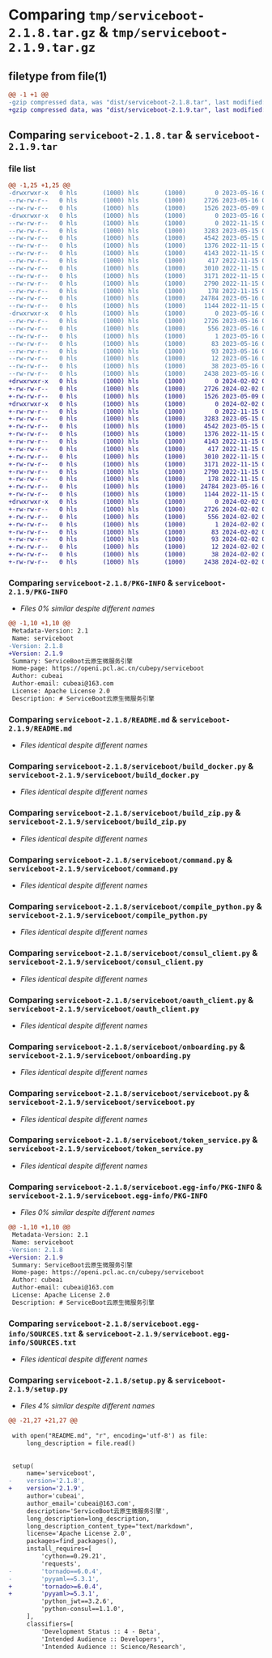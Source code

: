 # Comparing `tmp/serviceboot-2.1.8.tar.gz` & `tmp/serviceboot-2.1.9.tar.gz`

## filetype from file(1)

```diff
@@ -1 +1 @@
-gzip compressed data, was "dist/serviceboot-2.1.8.tar", last modified: Tue May 16 06:42:34 2023, max compression
+gzip compressed data, was "dist/serviceboot-2.1.9.tar", last modified: Fri Feb  2 02:59:23 2024, max compression
```

## Comparing `serviceboot-2.1.8.tar` & `serviceboot-2.1.9.tar`

### file list

```diff
@@ -1,25 +1,25 @@
-drwxrwxr-x   0 hls       (1000) hls       (1000)        0 2023-05-16 06:42:34.000000 serviceboot-2.1.8/
--rw-rw-r--   0 hls       (1000) hls       (1000)     2726 2023-05-16 06:42:34.000000 serviceboot-2.1.8/PKG-INFO
--rw-rw-r--   0 hls       (1000) hls       (1000)     1526 2023-05-09 04:02:39.000000 serviceboot-2.1.8/README.md
-drwxrwxr-x   0 hls       (1000) hls       (1000)        0 2023-05-16 06:42:34.000000 serviceboot-2.1.8/serviceboot/
--rw-rw-r--   0 hls       (1000) hls       (1000)        0 2022-11-15 06:17:47.000000 serviceboot-2.1.8/serviceboot/__init__.py
--rw-rw-r--   0 hls       (1000) hls       (1000)     3283 2023-05-15 02:27:33.000000 serviceboot-2.1.8/serviceboot/build_docker.py
--rw-rw-r--   0 hls       (1000) hls       (1000)     4542 2023-05-15 02:27:33.000000 serviceboot-2.1.8/serviceboot/build_zip.py
--rw-rw-r--   0 hls       (1000) hls       (1000)     1376 2022-11-15 06:17:47.000000 serviceboot-2.1.8/serviceboot/command.py
--rw-rw-r--   0 hls       (1000) hls       (1000)     4143 2022-11-15 06:17:47.000000 serviceboot-2.1.8/serviceboot/compile_python.py
--rw-rw-r--   0 hls       (1000) hls       (1000)      417 2022-11-15 06:17:47.000000 serviceboot-2.1.8/serviceboot/config_client.py
--rw-rw-r--   0 hls       (1000) hls       (1000)     3010 2022-11-15 06:17:47.000000 serviceboot-2.1.8/serviceboot/consul_client.py
--rw-rw-r--   0 hls       (1000) hls       (1000)     3171 2022-11-15 06:17:47.000000 serviceboot-2.1.8/serviceboot/oauth_client.py
--rw-rw-r--   0 hls       (1000) hls       (1000)     2790 2022-11-15 06:17:47.000000 serviceboot-2.1.8/serviceboot/onboarding.py
--rw-rw-r--   0 hls       (1000) hls       (1000)      178 2022-11-15 06:17:47.000000 serviceboot-2.1.8/serviceboot/request_info.py
--rw-rw-r--   0 hls       (1000) hls       (1000)    24784 2023-05-16 06:42:31.000000 serviceboot-2.1.8/serviceboot/serviceboot.py
--rw-rw-r--   0 hls       (1000) hls       (1000)     1144 2022-11-15 06:17:47.000000 serviceboot-2.1.8/serviceboot/token_service.py
-drwxrwxr-x   0 hls       (1000) hls       (1000)        0 2023-05-16 06:42:34.000000 serviceboot-2.1.8/serviceboot.egg-info/
--rw-rw-r--   0 hls       (1000) hls       (1000)     2726 2023-05-16 06:42:34.000000 serviceboot-2.1.8/serviceboot.egg-info/PKG-INFO
--rw-rw-r--   0 hls       (1000) hls       (1000)      556 2023-05-16 06:42:34.000000 serviceboot-2.1.8/serviceboot.egg-info/SOURCES.txt
--rw-rw-r--   0 hls       (1000) hls       (1000)        1 2023-05-16 06:42:34.000000 serviceboot-2.1.8/serviceboot.egg-info/dependency_links.txt
--rw-rw-r--   0 hls       (1000) hls       (1000)       83 2023-05-16 06:42:34.000000 serviceboot-2.1.8/serviceboot.egg-info/entry_points.txt
--rw-rw-r--   0 hls       (1000) hls       (1000)       93 2023-05-16 06:42:34.000000 serviceboot-2.1.8/serviceboot.egg-info/requires.txt
--rw-rw-r--   0 hls       (1000) hls       (1000)       12 2023-05-16 06:42:34.000000 serviceboot-2.1.8/serviceboot.egg-info/top_level.txt
--rw-rw-r--   0 hls       (1000) hls       (1000)       38 2023-05-16 06:42:34.000000 serviceboot-2.1.8/setup.cfg
--rw-rw-r--   0 hls       (1000) hls       (1000)     2438 2023-05-16 06:42:31.000000 serviceboot-2.1.8/setup.py
+drwxrwxr-x   0 hls       (1000) hls       (1000)        0 2024-02-02 02:59:23.000000 serviceboot-2.1.9/
+-rw-rw-r--   0 hls       (1000) hls       (1000)     2726 2024-02-02 02:59:23.000000 serviceboot-2.1.9/PKG-INFO
+-rw-rw-r--   0 hls       (1000) hls       (1000)     1526 2023-05-09 04:02:39.000000 serviceboot-2.1.9/README.md
+drwxrwxr-x   0 hls       (1000) hls       (1000)        0 2024-02-02 02:59:23.000000 serviceboot-2.1.9/serviceboot/
+-rw-rw-r--   0 hls       (1000) hls       (1000)        0 2022-11-15 06:17:47.000000 serviceboot-2.1.9/serviceboot/__init__.py
+-rw-rw-r--   0 hls       (1000) hls       (1000)     3283 2023-05-15 02:27:33.000000 serviceboot-2.1.9/serviceboot/build_docker.py
+-rw-rw-r--   0 hls       (1000) hls       (1000)     4542 2023-05-15 02:27:33.000000 serviceboot-2.1.9/serviceboot/build_zip.py
+-rw-rw-r--   0 hls       (1000) hls       (1000)     1376 2022-11-15 06:17:47.000000 serviceboot-2.1.9/serviceboot/command.py
+-rw-rw-r--   0 hls       (1000) hls       (1000)     4143 2022-11-15 06:17:47.000000 serviceboot-2.1.9/serviceboot/compile_python.py
+-rw-rw-r--   0 hls       (1000) hls       (1000)      417 2022-11-15 06:17:47.000000 serviceboot-2.1.9/serviceboot/config_client.py
+-rw-rw-r--   0 hls       (1000) hls       (1000)     3010 2022-11-15 06:17:47.000000 serviceboot-2.1.9/serviceboot/consul_client.py
+-rw-rw-r--   0 hls       (1000) hls       (1000)     3171 2022-11-15 06:17:47.000000 serviceboot-2.1.9/serviceboot/oauth_client.py
+-rw-rw-r--   0 hls       (1000) hls       (1000)     2790 2022-11-15 06:17:47.000000 serviceboot-2.1.9/serviceboot/onboarding.py
+-rw-rw-r--   0 hls       (1000) hls       (1000)      178 2022-11-15 06:17:47.000000 serviceboot-2.1.9/serviceboot/request_info.py
+-rw-rw-r--   0 hls       (1000) hls       (1000)    24784 2023-05-16 06:45:42.000000 serviceboot-2.1.9/serviceboot/serviceboot.py
+-rw-rw-r--   0 hls       (1000) hls       (1000)     1144 2022-11-15 06:17:47.000000 serviceboot-2.1.9/serviceboot/token_service.py
+drwxrwxr-x   0 hls       (1000) hls       (1000)        0 2024-02-02 02:59:23.000000 serviceboot-2.1.9/serviceboot.egg-info/
+-rw-rw-r--   0 hls       (1000) hls       (1000)     2726 2024-02-02 02:59:23.000000 serviceboot-2.1.9/serviceboot.egg-info/PKG-INFO
+-rw-rw-r--   0 hls       (1000) hls       (1000)      556 2024-02-02 02:59:23.000000 serviceboot-2.1.9/serviceboot.egg-info/SOURCES.txt
+-rw-rw-r--   0 hls       (1000) hls       (1000)        1 2024-02-02 02:59:23.000000 serviceboot-2.1.9/serviceboot.egg-info/dependency_links.txt
+-rw-rw-r--   0 hls       (1000) hls       (1000)       83 2024-02-02 02:59:23.000000 serviceboot-2.1.9/serviceboot.egg-info/entry_points.txt
+-rw-rw-r--   0 hls       (1000) hls       (1000)       93 2024-02-02 02:59:23.000000 serviceboot-2.1.9/serviceboot.egg-info/requires.txt
+-rw-rw-r--   0 hls       (1000) hls       (1000)       12 2024-02-02 02:59:23.000000 serviceboot-2.1.9/serviceboot.egg-info/top_level.txt
+-rw-rw-r--   0 hls       (1000) hls       (1000)       38 2024-02-02 02:59:23.000000 serviceboot-2.1.9/setup.cfg
+-rw-rw-r--   0 hls       (1000) hls       (1000)     2438 2024-02-02 02:59:17.000000 serviceboot-2.1.9/setup.py
```

### Comparing `serviceboot-2.1.8/PKG-INFO` & `serviceboot-2.1.9/PKG-INFO`

 * *Files 0% similar despite different names*

```diff
@@ -1,10 +1,10 @@
 Metadata-Version: 2.1
 Name: serviceboot
-Version: 2.1.8
+Version: 2.1.9
 Summary: ServiceBoot云原生微服务引擎
 Home-page: https://openi.pcl.ac.cn/cubepy/serviceboot
 Author: cubeai
 Author-email: cubeai@163.com
 License: Apache License 2.0
 Description: # ServiceBoot云原生微服务引擎
```

### Comparing `serviceboot-2.1.8/README.md` & `serviceboot-2.1.9/README.md`

 * *Files identical despite different names*

### Comparing `serviceboot-2.1.8/serviceboot/build_docker.py` & `serviceboot-2.1.9/serviceboot/build_docker.py`

 * *Files identical despite different names*

### Comparing `serviceboot-2.1.8/serviceboot/build_zip.py` & `serviceboot-2.1.9/serviceboot/build_zip.py`

 * *Files identical despite different names*

### Comparing `serviceboot-2.1.8/serviceboot/command.py` & `serviceboot-2.1.9/serviceboot/command.py`

 * *Files identical despite different names*

### Comparing `serviceboot-2.1.8/serviceboot/compile_python.py` & `serviceboot-2.1.9/serviceboot/compile_python.py`

 * *Files identical despite different names*

### Comparing `serviceboot-2.1.8/serviceboot/consul_client.py` & `serviceboot-2.1.9/serviceboot/consul_client.py`

 * *Files identical despite different names*

### Comparing `serviceboot-2.1.8/serviceboot/oauth_client.py` & `serviceboot-2.1.9/serviceboot/oauth_client.py`

 * *Files identical despite different names*

### Comparing `serviceboot-2.1.8/serviceboot/onboarding.py` & `serviceboot-2.1.9/serviceboot/onboarding.py`

 * *Files identical despite different names*

### Comparing `serviceboot-2.1.8/serviceboot/serviceboot.py` & `serviceboot-2.1.9/serviceboot/serviceboot.py`

 * *Files identical despite different names*

### Comparing `serviceboot-2.1.8/serviceboot/token_service.py` & `serviceboot-2.1.9/serviceboot/token_service.py`

 * *Files identical despite different names*

### Comparing `serviceboot-2.1.8/serviceboot.egg-info/PKG-INFO` & `serviceboot-2.1.9/serviceboot.egg-info/PKG-INFO`

 * *Files 0% similar despite different names*

```diff
@@ -1,10 +1,10 @@
 Metadata-Version: 2.1
 Name: serviceboot
-Version: 2.1.8
+Version: 2.1.9
 Summary: ServiceBoot云原生微服务引擎
 Home-page: https://openi.pcl.ac.cn/cubepy/serviceboot
 Author: cubeai
 Author-email: cubeai@163.com
 License: Apache License 2.0
 Description: # ServiceBoot云原生微服务引擎
```

### Comparing `serviceboot-2.1.8/serviceboot.egg-info/SOURCES.txt` & `serviceboot-2.1.9/serviceboot.egg-info/SOURCES.txt`

 * *Files identical despite different names*

### Comparing `serviceboot-2.1.8/setup.py` & `serviceboot-2.1.9/setup.py`

 * *Files 4% similar despite different names*

```diff
@@ -21,27 +21,27 @@
 
 with open("README.md", "r", encoding='utf-8') as file:
     long_description = file.read()
 
 
 setup(
     name='serviceboot',
-    version='2.1.8',
+    version='2.1.9',
     author='cubeai',
     author_email='cubeai@163.com',
     description='ServiceBoot云原生微服务引擎',
     long_description=long_description,
     long_description_content_type="text/markdown",
     license='Apache License 2.0',
     packages=find_packages(),
     install_requires=[
         'cython==0.29.21',
         'requests',
-        'tornado==6.0.4',
-        'pyyaml==5.3.1',
+        'tornado>=6.0.4',
+        'pyyaml>=5.3.1',
         'python_jwt==3.2.6',
         'python-consul==1.1.0',
     ],
     classifiers=[
         'Development Status :: 4 - Beta',
         'Intended Audience :: Developers',
         'Intended Audience :: Science/Research',
```

